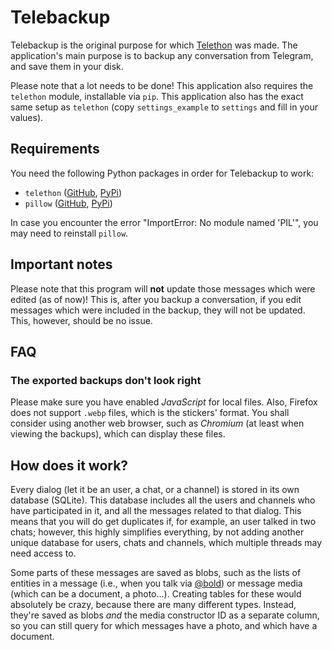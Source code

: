 # Telebackup
Telebackup is the original purpose for which [Telethon](https://github.com/LonamiWebs/Telethon) was made.
The application's main purpose is to backup any conversation from Telegram, and save them in your disk.

Please note that a lot needs to be done! This application also requires the `telethon` module, installable via `pip`.
This application also has the exact same setup as `telethon` (copy `settings_example` to `settings` and fill in your values).

## Requirements
You need the following Python packages in order for Telebackup to work:
- `telethon` ([GitHub](https://github.com/LonamiWebs/Telethon), [PyPi](https://pypi.python.org/pypi/Telethon/))
- `pillow` ([GitHub](https://github.com/python-pillow/Pillow/), [PyPi](https://pypi.python.org/pypi/Pillow/))

In case you encounter the error "ImportError: No module named 'PIL'", you may need to reinstall `pillow`.

## Important notes
Please note that this program will **not** update those messages which were edited (as of now)! This is, after you
backup a conversation, if you edit messages which were included in the backup, they will not be updated.
This, however, should be no issue.

## FAQ
### The exported backups don't look right
Please make sure you have enabled _JavaScript_ for local files.
Also, Firefox does not support `.webp` files, which is the stickers' format.
You shall consider using another web browser, such as _Chromium_
(at least when viewing the backups), which can display these files.

## How does it work?
Every dialog (let it be an user, a chat, or a channel) is stored in its own database (SQLite). This database includes all
the users and channels who have participated in it, and all the messages related to that dialog. This means that
you will do get duplicates if, for example, an user talked in two chats; however, this highly simplifies everything,
by not adding another unique database for users, chats and channels, which multiple threads may need access to.

Some parts of these messages are saved as blobs, such as the lists of entities in a message (i.e., when you talk via
[@bold](https://telegram.me/bold)) or message media (which can be a document, a photo...). Creating tables for these
would absolutely be crazy, because there are many different types. Instead, they're saved as blobs _and_ the media
constructor ID as a separate column, so you can still query for which messages have a photo, and which have a document.